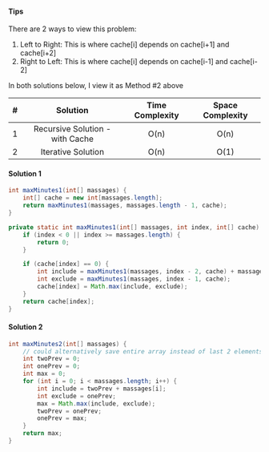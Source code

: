 #### Tips

There are 2 ways to view this problem:
  1. Left to Right: This is where cache[i] depends on cache[i+1] and cache[i+2]
  1. Right to Left: This is where cache[i] depends on cache[i-1] and cache[i-2]

In both solutions below, I view it as Method #2 above

| # |            Solution              | Time Complexity | Space Complexity |
|:-:|:--------------------------------:|:---------------:|:----------------:|
| 1 | Recursive Solution - with Cache  |      O(n)       |       O(n)       |
| 2 | Iterative Solution               |      O(n)       |       O(1)       |

#### Solution 1

```java
int maxMinutes1(int[] massages) {
    int[] cache = new int[massages.length];
    return maxMinutes1(massages, massages.length - 1, cache);
}

private static int maxMinutes1(int[] massages, int index, int[] cache) {
    if (index < 0 || index >= massages.length) {
        return 0;
    }

    if (cache[index] == 0) {
        int include = maxMinutes1(massages, index - 2, cache) + massages[index];
        int exclude = maxMinutes1(massages, index - 1, cache);
        cache[index] = Math.max(include, exclude);
    }
    return cache[index];
}
```

#### Solution 2

```java
int maxMinutes2(int[] massages) {
    // could alternatively save entire array instead of last 2 elements, taking up O(n) space
    int twoPrev = 0;
    int onePrev = 0;
    int max = 0;
    for (int i = 0; i < massages.length; i++) {
        int include = twoPrev + massages[i];
        int exclude = onePrev;
        max = Math.max(include, exclude);
        twoPrev = onePrev;
        onePrev = max;
    }
    return max;
}
```
